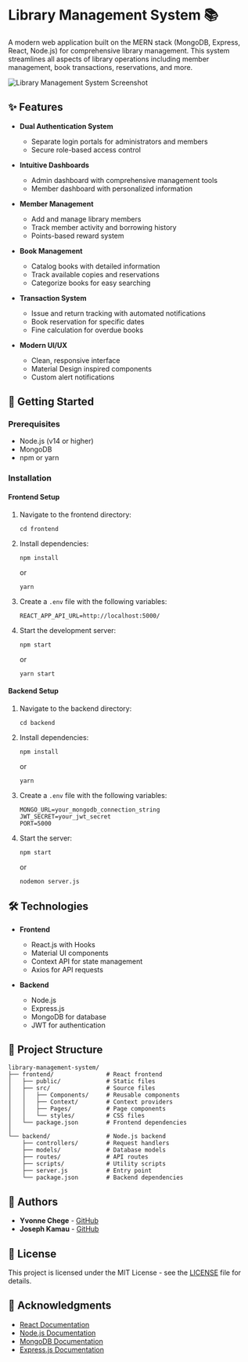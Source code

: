 # Library Management System 📚

A modern web application built on the MERN stack (MongoDB, Express, React, Node.js) for comprehensive library management. This system streamlines all aspects of library operations including member management, book transactions, reservations, and more.

![Library Management System Screenshot](screenshot.png)
<!-- Note: Please add the screenshot of the new design manually to the repository and name it 'screenshot.png' -->

## ✨ Features

- **Dual Authentication System**
  - Separate login portals for administrators and members
  - Secure role-based access control

- **Intuitive Dashboards**
  - Admin dashboard with comprehensive management tools
  - Member dashboard with personalized information

- **Member Management**
  - Add and manage library members
  - Track member activity and borrowing history
  - Points-based reward system

- **Book Management**
  - Catalog books with detailed information
  - Track available copies and reservations
  - Categorize books for easy searching

- **Transaction System**
  - Issue and return tracking with automated notifications
  - Book reservation for specific dates
  - Fine calculation for overdue books

- **Modern UI/UX**
  - Clean, responsive interface
  - Material Design inspired components
  - Custom alert notifications

## 🚀 Getting Started

### Prerequisites
- Node.js (v14 or higher)
- MongoDB
- npm or yarn

### Installation

#### Frontend Setup
1. Navigate to the frontend directory:
   ```
   cd frontend
   ```

2. Install dependencies:
   ```
   npm install
   ```
   or
   ```
   yarn
   ```

3. Create a `.env` file with the following variables:
   ```
   REACT_APP_API_URL=http://localhost:5000/
   ```

4. Start the development server:
   ```
   npm start
   ```
   or
   ```
   yarn start
   ```

#### Backend Setup
1. Navigate to the backend directory:
   ```
   cd backend
   ```

2. Install dependencies:
   ```
   npm install
   ```
   or
   ```
   yarn
   ```

3. Create a `.env` file with the following variables:
   ```
   MONGO_URL=your_mongodb_connection_string
   JWT_SECRET=your_jwt_secret
   PORT=5000
   ```

4. Start the server:
   ```
   npm start
   ```
   or
   ```
   nodemon server.js
   ```

## 🛠️ Technologies

- **Frontend**
  - React.js with Hooks
  - Material UI components
  - Context API for state management
  - Axios for API requests

- **Backend**
  - Node.js
  - Express.js
  - MongoDB for database
  - JWT for authentication

## 🧩 Project Structure

```
library-management-system/
├── frontend/               # React frontend
│   ├── public/             # Static files
│   ├── src/                # Source files
│   │   ├── Components/     # Reusable components
│   │   ├── Context/        # Context providers
│   │   ├── Pages/          # Page components
│   │   └── styles/         # CSS files
│   └── package.json        # Frontend dependencies
│
└── backend/                # Node.js backend
    ├── controllers/        # Request handlers
    ├── models/             # Database models
    ├── routes/             # API routes
    ├── scripts/            # Utility scripts
    ├── server.js           # Entry point
    └── package.json        # Backend dependencies
```

## 👥 Authors

- **Yvonne Chege** - [GitHub](https://github.com/yvonnechege)
- **Joseph Kamau** - [GitHub](https://github.com/josephkamau)

## 📄 License

This project is licensed under the MIT License - see the [LICENSE](LICENSE) file for details.

## 🙏 Acknowledgments

- [React Documentation](https://reactjs.org/docs/getting-started.html)
- [Node.js Documentation](https://nodejs.org/en/docs/)
- [MongoDB Documentation](https://docs.mongodb.com/)
- [Express.js Documentation](https://expressjs.com/)
